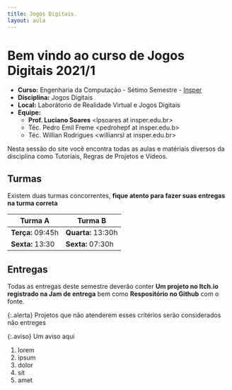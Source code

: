 ```yaml
---
title: Jogos Digitais.
layout: aula
---
```


# Bem vindo ao curso de Jogos Digitais 2021/1

- **Curso:** Engenharia da Computação - Sétimo Semestre - [Insper](https://www.insper.edu.br/)
- **Disciplina:** Jogos Digitais
- **Local:** Laborátorio de Realidade Virtual e Jogos Digitais
- **Equipe:**
	- **Prof. Luciano Soares** \<lpsoares at insper.edu.br\>
	- Téc. Pedro Emil Freme \<pedrohepf at insper.edu.b\>
	- Téc. Willian Rodrigues \<willianrsl at insper.edu.br\>

Nesta sessão do site você encontra todas as aulas e matériais diversos da disciplina como Tutoriais, Regras de Projetos e Vídeos.

## Turmas

Existem duas turmas concorrentes, **fique atento para fazer suas entregas na turma correta**

<table>
	<thead>
		<tr>
		<th> Turma A </th>
		<th> Turma B </th>
		</tr>
	</thead>
	<tbody>
		<tr>
			<td><b>Terça:</b> 09:45h</td>
			<td><b>Quarta:</b> 13:30h</td>
		</tr>
		<tr>
			<td><b>Sexta:</b> 13:30</td>
			<td><b>Sexta:</b> 07:30h</td>
		</tr>
	</tbody>
</table>

## Entregas

Todas as entregas deste semestre deverão conter **Um projeto no Itch.io registrado na Jam de entrega** bem como **Respositório no Github** com o fonte.

{:.alerta}
Projetos que não atenderem esses crítérios serão considerados não entreges

{:.aviso}
Um aviso aqui

1. lorem
1. ipsum
1. dolor
1. sit
1. amet
